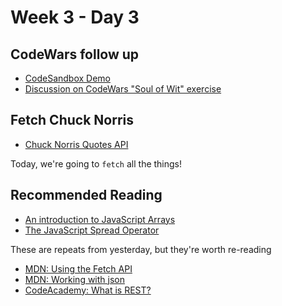 # Week 3 - Day 3

## CodeWars follow up

* [CodeSandbox Demo](https://codesandbox.io/s/cool-drake-d8g84p?file=/src/index.mjs)
* [Discussion on CodeWars "Soul of Wit" exercise](https://www.sitepoint.com/community/t/reversing-a-javascript-array-without-reverse-code-explanation/284994/2)

## Fetch Chuck Norris

* [Chuck Norris Quotes API](https://api.chucknorris.io/)

Today, we're going to `fetch` all the things!

## Recommended Reading

* [An introduction to JavaScript Arrays](https://flaviocopes.com/javascript-array/)
* [The JavaScript Spread Operator](https://flaviocopes.com/javascript-spread-operator/)

These are repeats from yesterday, but they're worth re-reading

* [MDN: Using the Fetch API](https://developer.mozilla.org/en-US/docs/Web/API/Fetch_API/Using_Fetch)
* [MDN: Working with json](https://developer.mozilla.org/en-US/docs/Learn/JavaScript/Objects/JSON)
* [CodeAcademy: What is REST?](https://www.codecademy.com/article/what-is-rest)